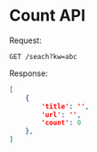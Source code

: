 # Count API

Request:

```
GET /seach?kw=abc
```

Response:

```json
[
    {
        'title': '',
        'url': '',
        'count': 0
    },
]
```